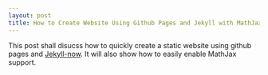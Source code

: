 ```yaml
---
layout: post
title: How to Create Website Using Github Pages and Jekyll with MathJax Support
---
```


This post shall disucss how to quickly create a static website using github pages and [Jekyll-now](https://github.com/barryclark/jekyll-now). It will also show how to easily enable MathJax support.